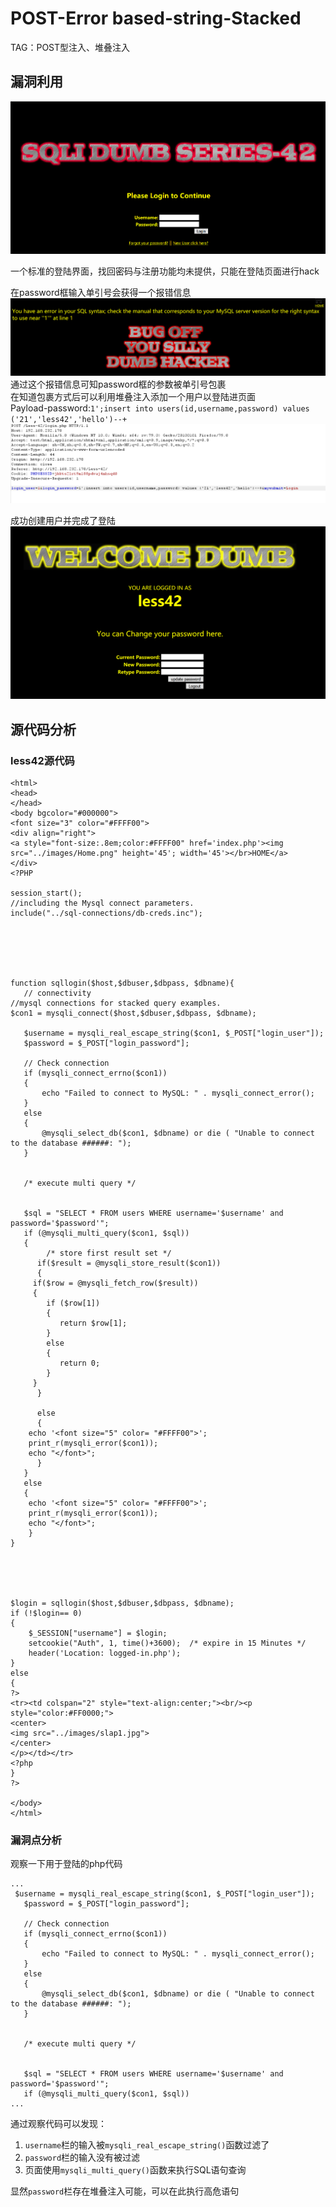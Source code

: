 # POST-Error based-string-Stacked 
TAG：POST型注入、堆叠注入  
## 漏洞利用
![less42_1](images\less42_1.png)  

一个标准的登陆界面，找回密码与注册功能均未提供，只能在登陆页面进行hack  
  
在password框输入单引号会获得一个报错信息  
![less42_2](images\less42_2.png)  
通过这个报错信息可知password框的参数被单引号包裹  
在知道包裹方式后可以利用堆叠注入添加一个用户以登陆进页面  
Payload-password:```1';insert into users(id,username,password) values ('21','less42','hello')--+```  
![less42_3](images\less42_3.png)  

成功创建用户并完成了登陆
![less42_4](images\less42_4.png)  
## 源代码分析  
### less42源代码
```
<html>
<head>
</head>
<body bgcolor="#000000">
<font size="3" color="#FFFF00">
<div align="right">
<a style="font-size:.8em;color:#FFFF00" href='index.php'><img src="../images/Home.png" height='45'; width='45'></br>HOME</a>
</div>
<?PHP

session_start();
//including the Mysql connect parameters.
include("../sql-connections/db-creds.inc");






function sqllogin($host,$dbuser,$dbpass, $dbname){
   // connectivity
//mysql connections for stacked query examples.
$con1 = mysqli_connect($host,$dbuser,$dbpass, $dbname);
   
   $username = mysqli_real_escape_string($con1, $_POST["login_user"]);
   $password = $_POST["login_password"];

   // Check connection
   if (mysqli_connect_errno($con1))
   {
       echo "Failed to connect to MySQL: " . mysqli_connect_error();
   }
   else
   {
       @mysqli_select_db($con1, $dbname) or die ( "Unable to connect to the database ######: ");
   }


   /* execute multi query */

   
   $sql = "SELECT * FROM users WHERE username='$username' and password='$password'";
   if (@mysqli_multi_query($con1, $sql))
   {
        /* store first result set */
      if($result = @mysqli_store_result($con1))
      {
	 if($row = @mysqli_fetch_row($result))
	 {
	    if ($row[1])
	    {
	       return $row[1];
	    }
	    else
	    {
	       return 0;
	    }
	 }
      }
      
      else 
      {
	echo '<font size="5" color= "#FFFF00">';
	print_r(mysqli_error($con1));
	echo "</font>";  
      }
   }
   else 
   {
	echo '<font size="5" color= "#FFFF00">';
	print_r(mysqli_error($con1));
	echo "</font>";  
    }
}





$login = sqllogin($host,$dbuser,$dbpass, $dbname);
if (!$login== 0) 
{
	$_SESSION["username"] = $login;
	setcookie("Auth", 1, time()+3600);  /* expire in 15 Minutes */
	header('Location: logged-in.php');
} 
else
{
?>
<tr><td colspan="2" style="text-align:center;"><br/><p style="color:#FF0000;">
<center>
<img src="../images/slap1.jpg">
</center>
</p></td></tr>
<?php
} 
?>

</body>
</html>
```
### 漏洞点分析  
观察一下用于登陆的php代码
```
...
 $username = mysqli_real_escape_string($con1, $_POST["login_user"]);
   $password = $_POST["login_password"];

   // Check connection
   if (mysqli_connect_errno($con1))
   {
       echo "Failed to connect to MySQL: " . mysqli_connect_error();
   }
   else
   {
       @mysqli_select_db($con1, $dbname) or die ( "Unable to connect to the database ######: ");
   }


   /* execute multi query */

   
   $sql = "SELECT * FROM users WHERE username='$username' and password='$password'";
   if (@mysqli_multi_query($con1, $sql))
...
```
通过观察代码可以发现：  
1. ```username```栏的输入被```mysqli_real_escape_string()```函数过滤了 
2. ```password```栏的输入没有被过滤  
3. 页面使用```mysqli_multi_query()```函数来执行SQL语句查询  
  
显然```password```栏存在堆叠注入可能，可以在此执行高危语句  